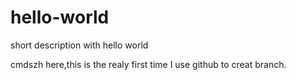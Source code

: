 # hello-world
short description with hello world

cmdszh here,this is the realy first time I use github to creat branch.
